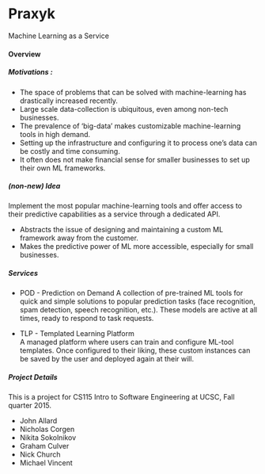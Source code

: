 Praxyk
===========

Machine Learning as a Service

#### Overview

##### Motivations :
 * The space of problems that can be solved with machine-learning has drastically increased recently.
 * Large scale data-collection is ubiquitous, even among non-tech businesses.
 * The prevalence of ‘big-data’ makes customizable machine-learning tools in high demand.
 * Setting up the infrastructure and configuring it to process one’s data can be costly and time consuming.
 * It often does not make financial sense for smaller businesses to set up their own ML frameworks.

 

##### (non-new) Idea
Implement the most popular machine-learning tools and offer access to their predictive capabilities as a service through a dedicated API.

 * Abstracts the issue of designing and maintaining a custom ML framework away from the customer.
 * Makes the predictive power of ML more accessible, especially for small businesses.


##### Services

 * POD - Prediction on Demand
A collection of pre-trained ML tools for quick and simple solutions to popular prediction tasks  (face recognition, spam detection, speech recognition, etc.). These models are active at all times, ready to respond to task requests.


 * TLP - Templated Learning Platform                                                                               
A managed platform where users can train and configure ML-tool templates. Once configured to their liking, these custom instances can be saved by the user and deployed again at their will.


##### Project Details
This is a project for CS115 Intro to Software Engineering at UCSC, Fall quarter 2015. 

 * John Allard
 * Nicholas Corgen
 * Nikita Sokolnikov
 * Graham Culver
 * Nick Church
 * Michael Vincent
                 
